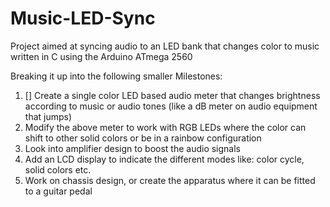 # Music-LED-Sync
Project aimed at syncing audio to an LED bank that changes color to music written in C using the Arduino ATmega 2560

Breaking it up into the following smaller Milestones:

1. [] Create a single color LED based audio meter that changes brightness according to music or audio tones (like a dB meter on audio equipment that jumps)
2. Modify the above meter to work with RGB LEDs where the color can shift to other solid colors or be in a rainbow configuration
3. Look into amplifier design to boost the audio signals
4. Add an LCD display to indicate the different modes like: color cycle, solid colors etc.
5. Work on chassis design, or create the apparatus where it can be fitted to a guitar pedal 
